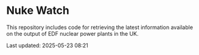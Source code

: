 # Nuke Watch

This repository includes code for retrieving the latest information available on the output of EDF nuclear power plants in the UK.

Last updated: 2025-05-23 08:21